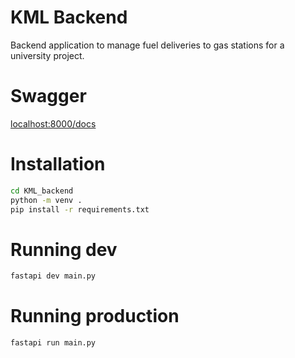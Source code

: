 # KML Backend 
Backend application to manage fuel deliveries to gas stations for a university project.

# Swagger
[localhost:8000/docs](localhost:8000/docs)

# Installation
```bash
cd KML_backend
python -m venv .
pip install -r requirements.txt
```
# Running dev
```bash
fastapi dev main.py
```

# Running production
```bash
fastapi run main.py
```
